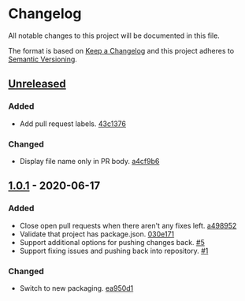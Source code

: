 # Changelog

All notable changes to this project will be documented in this file.

The format is based on [Keep a Changelog](http://keepachangelog.com/)
and this project adheres to [Semantic Versioning](http://semver.org/).

## [Unreleased](https://github.com/atomist-skills/eslint-skill/compare/1.0.1...HEAD)

### Added

-   Add pull request labels. [43c1376](https://github.com/atomist-skills/eslint-skill/commit/43c137673c730a486d6b6165652218fab98c5969)

### Changed

-   Display file name only in PR body. [a4cf9b6](https://github.com/atomist-skills/eslint-skill/commit/a4cf9b671f5485ce9ad560767fbb4fbf5fe5eda1)

## [1.0.1](https://github.com/atomist-skills/eslint-skill/tree/1.0.1) - 2020-06-17

### Added

-   Close open pull requests when there aren't any fixes left. [a498952](https://github.com/atomist-skills/eslint-skill/commit/a498952506c10deb11501107fe915f646802d6b1)
-   Validate that project has package.json. [030e171](https://github.com/atomist-skills/eslint-skill/commit/030e171142246ec95b1d5e57f5b218858f637aa8)
-   Support additional options for pushing changes back. [#5](https://github.com/atomist-skills/eslint-skill/issues/5)
-   Support fixing issues and pushing back into repository. [#1](https://github.com/atomist-skills/eslint-skill/issues/1)

### Changed

-   Switch to new packaging. [ea950d1](https://github.com/atomist-skills/eslint-skill/commit/ea950d1ce70bd7a8c5345519a52f2a57439598bf)
